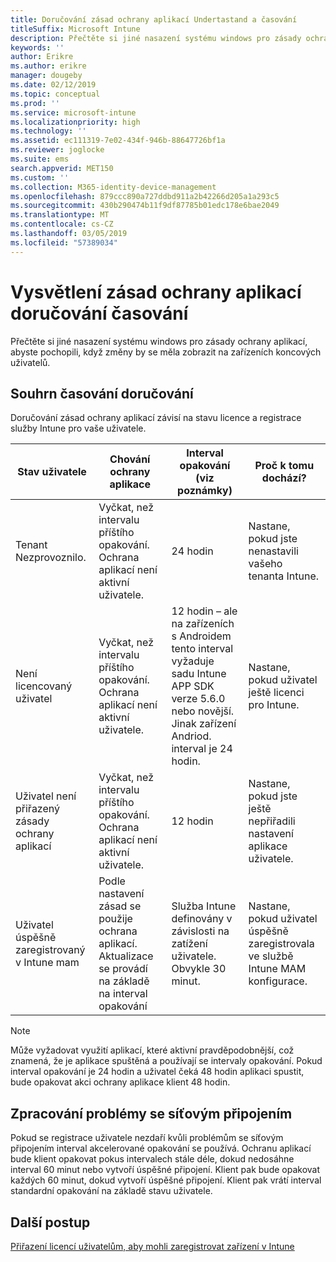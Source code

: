 ```yaml
---
title: Doručování zásad ochrany aplikací Undertastand a časování
titleSuffix: Microsoft Intune
description: Přečtěte si jiné nasazení systému windows pro zásady ochrany aplikací pochopit, když by se měla zobrazit změny na vašich zařízeních koncových uživatelů.
keywords: ''
author: Erikre
ms.author: erikre
manager: dougeby
ms.date: 02/12/2019
ms.topic: conceptual
ms.prod: ''
ms.service: microsoft-intune
ms.localizationpriority: high
ms.technology: ''
ms.assetid: ec111319-7e02-434f-946b-88647726bf1a
ms.reviewer: joglocke
ms.suite: ems
search.appverid: MET150
ms.custom: ''
ms.collection: M365-identity-device-management
ms.openlocfilehash: 879ccc890a727ddbd911a2b42266d205a1a293c5
ms.sourcegitcommit: 430b290474b11f9df87785b01edc178e6bae2049
ms.translationtype: MT
ms.contentlocale: cs-CZ
ms.lasthandoff: 03/05/2019
ms.locfileid: "57389034"
---
```

# <a name="understand-app-protection-policy-delivery-timing"></a>Vysvětlení zásad ochrany aplikací doručování časování

Přečtěte si jiné nasazení systému windows pro zásady ochrany aplikací, abyste pochopili, když změny by se měla zobrazit na zařízeních koncových uživatelů.

## <a name="delivery-timing-summary"></a>Souhrn časování doručování

Doručování zásad ochrany aplikací závisí na stavu licence a registrace služby Intune pro vaše uživatele.  

|    Stav uživatele    |    Chování ochrany aplikace     |    Interval opakování (viz poznámky)    |    Proč k tomu dochází?    |
|-----------------------------------------------------|-------------------------------------------------------------------------------------------------|--------------------------------------------------------------------------------------|-----------------------------------------------------------------------------------------------------------|
|    Tenant Nezprovoznilo.    |    Vyčkat, než intervalu příštího opakování.  Ochrana aplikací není aktivní uživatele.    |    24 hodin    |    Nastane, pokud jste nenastavili vašeho tenanta Intune.    |
|    Není licencovaný uživatel     |    Vyčkat, než intervalu příštího opakování.  Ochrana aplikací není aktivní uživatele.     |    12 hodin – ale na zařízeních s Androidem tento interval vyžaduje sadu Intune APP SDK verze 5.6.0 nebo novější. Jinak zařízení Andriod. interval je 24 hodin.   |    Nastane, pokud uživatel ještě licenci pro Intune.    |
|    Uživatel není přiřazený zásady ochrany aplikací    |    Vyčkat, než intervalu příštího opakování.  Ochrana aplikací není aktivní uživatele.    |    12 hodin        |    Nastane, pokud jste ještě nepřiřadili nastavení aplikace uživatele.    |
|    Uživatel úspěšně zaregistrovaný v Intune mam    |    Podle nastavení zásad se použije ochrana aplikací.    Aktualizace se provádí na základě na interval opakování    |    Služba Intune definovány v závislosti na zatížení uživatele.    Obvykle 30 minut.     |    Nastane, pokud uživatel úspěšně zaregistrovala ve službě Intune MAM konfigurace.    |

> [!NOTE]
> Může vyžadovat využití aplikací, které aktivní pravděpodobnější, což znamená, že je aplikace spuštěná a používají se intervaly opakování.  Pokud interval opakování je 24 hodin a uživatel čeká 48 hodin aplikaci spustit, bude opakovat akci ochrany aplikace klient 48 hodin.

## <a name="handling-network-connectivity-issues"></a>Zpracování problémy se síťovým připojením

Pokud se registrace uživatele nezdaří kvůli problémům se síťovým připojením interval akcelerované opakování se používá.  Ochranu aplikací bude klient opakovat pokus intervalech stále déle, dokud nedosáhne interval 60 minut nebo vytvoří úspěšné připojení.  Klient pak bude opakovat každých 60 minut, dokud vytvoří úspěšné připojení. Klient pak vrátí interval standardní opakování na základě stavu uživatele.

## <a name="next-steps"></a>Další postup

[Přiřazení licencí uživatelům, aby mohli zaregistrovat zařízení v Intune](licenses-assign.md)

